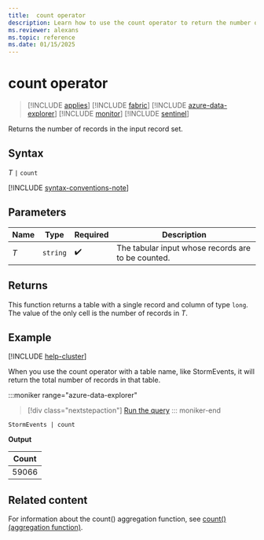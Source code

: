 ```yaml
---
title:  count operator
description: Learn how to use the count operator to return the number of records in the input record set.
ms.reviewer: alexans
ms.topic: reference
ms.date: 01/15/2025
---
```

# count operator

> [!INCLUDE [applies](../includes/applies-to-version/applies.md)] [!INCLUDE [fabric](../includes/applies-to-version/fabric.md)] [!INCLUDE [azure-data-explorer](../includes/applies-to-version/azure-data-explorer.md)] [!INCLUDE [monitor](../includes/applies-to-version/monitor.md)] [!INCLUDE [sentinel](../includes/applies-to-version/sentinel.md)] 


Returns the number of records in the input record set.

## Syntax

*T* `|` `count`

[!INCLUDE [syntax-conventions-note](../includes/syntax-conventions-note.md)]

## Parameters

| Name | Type | Required | Description |
|--|--|--|--|
| *T* | `string` |  :heavy_check_mark: | The tabular input whose records are to be counted. |

## Returns

This function returns a table with a single record and column of type
`long`. The value of the only cell is the number of records in *T*.

## Example

[!INCLUDE [help-cluster](../includes/help-cluster-note.md)]

When you use the count operator with a table name, like StormEvents, it will return the total number of records in that table.

:::moniker range="azure-data-explorer"
> [!div class="nextstepaction"]
> <a href="https://dataexplorer.azure.com/clusters/help/databases/Samples?query=H4sIAAAAAAAAAwsuyS/KdS1LzSspVqhRSM4vzSsBALU2eHsTAAAA" target="_blank">Run the query</a>
::: moniker-end

```kusto
StormEvents | count
```

**Output**

| Count |
|-------|
| 59066 |

## Related content

For information about the count() aggregation function, see [count() (aggregation function)](count-aggregation-function.md).
